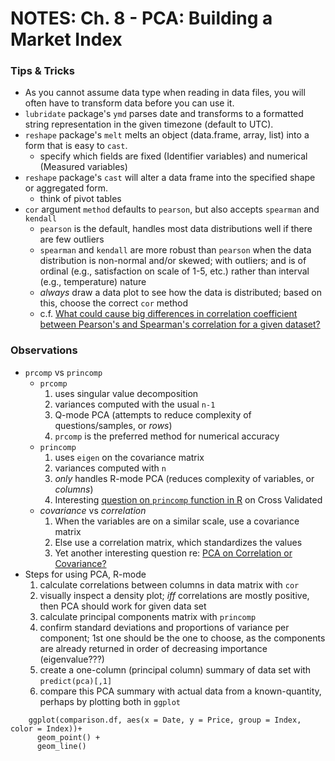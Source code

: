 # NOTES: Ch. 8 - PCA: Building a Market Index

### Tips & Tricks 
- As you cannot assume data type when reading in data files, you will often have to transform data before you can use it.
- `lubridate` package's `ymd` parses date and transforms to a formatted string representation in the given timezone (default to UTC).
- `reshape` package's `melt` melts an object (data.frame, array, list) into a form that is easy to `cast`.
   - specify which fields are fixed (Identifier variables) and numerical (Measured variables)
- `reshape` package's `cast` will alter a data frame into the specified shape or aggregated form.
   - think of pivot tables
- `cor` argument `method` defaults to `pearson`, but also accepts `spearman` and `kendall`
   - `pearson` is the default, handles most data distributions well if there are few outliers
   - `spearman` and `kendall` are more robust than `pearson` when the data distribution is non-normal and/or skewed; with outliers; and is of ordinal (e.g., satisfaction on scale of 1-5, etc.) rather than interval (e.g., temperature) nature
   - *always* draw a data plot to see how the data is distributed; based on this, choose the correct `cor` method
   - c.f. [What could cause big differences in correlation coefficient between Pearson's and Spearman's correlation for a given dataset?](http://stats.stackexchange.com/questions/11746/what-could-cause-big-differences-in-correlation-coefficient-between-pearsons-an?lq=1)

### Observations
- `prcomp` vs `princomp`
  - `prcomp` 
     1. uses singular value decomposition
     2. variances computed with the usual `n-1`
     3. Q-mode PCA (attempts to reduce complexity of questions/samples, or _rows_)
     4. `prcomp` is the preferred method for numerical accuracy
  - `princomp` 
     1. uses `eigen` on the covariance matrix
     2. variances computed with `n`
     3. _only_ handles R-mode PCA (reduces complexity of variables, or _columns_)
     4. Interesting [question on `princomp` function in R](http://stats.stackexchange.com/questions/32901/do-components-of-pca-really-represent-percentage-of-variance-can-they-sum-to-mo) on Cross Validated
  - _covariance_ vs _correlation_
     1. When the variables are on a similar scale, use a covariance matrix
     2. Else use a correlation matrix, which standardizes the values
     3. Yet another interesting question re: [PCA on Correlation or Covariance?](http://stats.stackexchange.com/questions/53/pca-on-correlation-or-covariance)
- Steps for using PCA, R-mode
  1. calculate correlations between columns in data matrix with `cor`
  2. visually inspect a density plot; _iff_ correlations are mostly positive, then PCA should work for given data set
  3. calculate principal components matrix with `princomp`
  4. confirm standard deviations and proportions of variance per component; 1st one should be the one to choose, as the components are already returned in order of decreasing importance (eigenvalue???)
  5. create a one-column (principal column) summary of data set with `predict(pca)[,1]`
  6. compare this PCA summary with actual data from a known-quantity, perhaps by plotting both in `ggplot`
```
    ggplot(comparison.df, aes(x = Date, y = Price, group = Index, color = Index))+
      geom_point() +
      geom_line()
```


